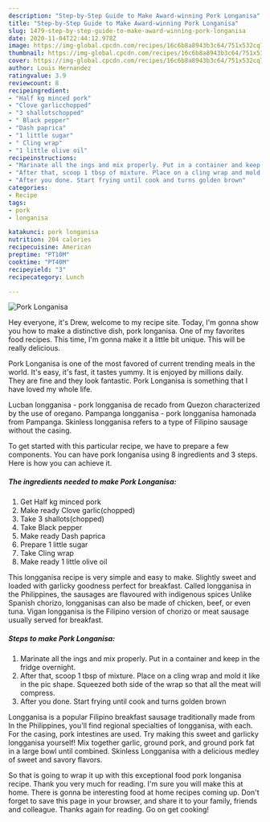 ```yaml
---
description: "Step-by-Step Guide to Make Award-winning Pork Longanisa"
title: "Step-by-Step Guide to Make Award-winning Pork Longanisa"
slug: 1479-step-by-step-guide-to-make-award-winning-pork-longanisa
date: 2020-11-04T22:44:12.978Z
image: https://img-global.cpcdn.com/recipes/16c6b8a8943b3c64/751x532cq70/pork-longanisa-recipe-main-photo.jpg
thumbnail: https://img-global.cpcdn.com/recipes/16c6b8a8943b3c64/751x532cq70/pork-longanisa-recipe-main-photo.jpg
cover: https://img-global.cpcdn.com/recipes/16c6b8a8943b3c64/751x532cq70/pork-longanisa-recipe-main-photo.jpg
author: Louis Hernandez
ratingvalue: 3.9
reviewcount: 8
recipeingredient:
- "Half kg minced pork"
- "Clove garlicchopped"
- "3 shallotschopped"
- " Black pepper"
- "Dash paprica"
- "1 little sugar"
- " Cling wrap"
- "1 little olive oil"
recipeinstructions:
- "Marinate all the ings and mix properly. Put in a container and keep in the fridge overnight."
- "After that, scoop 1 tbsp of mixture. Place on a cling wrap and mold it like in the pic shape. Squeezed both side of the wrap so that all the meat will compress."
- "After you done. Start frying until cook and turns golden brown"
categories:
- Recipe
tags:
- pork
- longanisa

katakunci: pork longanisa 
nutrition: 204 calories
recipecuisine: American
preptime: "PT10M"
cooktime: "PT40M"
recipeyield: "3"
recipecategory: Lunch

---
```



![Pork Longanisa](https://img-global.cpcdn.com/recipes/16c6b8a8943b3c64/751x532cq70/pork-longanisa-recipe-main-photo.jpg)

Hey everyone, it's Drew, welcome to my recipe site. Today, I'm gonna show you how to make a distinctive dish, pork longanisa. One of my favorites food recipes. This time, I'm gonna make it a little bit unique. This will be really delicious.

Pork Longanisa is one of the most favored of current trending meals in the world. It's easy, it's fast, it tastes yummy. It is enjoyed by millions daily. They are fine and they look fantastic. Pork Longanisa is something that I have loved my whole life.

Lucban longganisa - pork longganisa de recado from Quezon characterized by the use of oregano. Pampanga longganisa - pork longganisa hamonada from Pampanga. Skinless longganisa refers to a type of Filipino sausage without the casing.


To get started with this particular recipe, we have to prepare a few components. You can have pork longanisa using 8 ingredients and 3 steps. Here is how you can achieve it.

<!--inarticleads1-->

##### The ingredients needed to make Pork Longanisa:

1. Get Half kg minced pork
1. Make ready Clove garlic(chopped)
1. Take 3 shallots(chopped)
1. Take  Black pepper
1. Make ready Dash paprica
1. Prepare 1 little sugar
1. Take  Cling wrap
1. Make ready 1 little olive oil


This longganisa recipe is very simple and easy to make. Slightly sweet and loaded with garlicky goodness perfect for breakfast. Called longganisa in the Philippines, the sausages are flavoured with indigenous spices Unlike Spanish chorizo, longganisas can also be made of chicken, beef, or even tuna. Vigan longganisa is the Filipino version of chorizo or meat sausage usually served for breakfast. 

<!--inarticleads2-->

##### Steps to make Pork Longanisa:

1. Marinate all the ings and mix properly. Put in a container and keep in the fridge overnight.
1. After that, scoop 1 tbsp of mixture. Place on a cling wrap and mold it like in the pic shape. Squeezed both side of the wrap so that all the meat will compress.
1. After you done. Start frying until cook and turns golden brown


Longganisa is a popular Filipino breakfast sausage traditionally made from In the Philippines, you&#39;ll find regional specialties of longganisa, with each. For the casing, pork intestines are used. Try making this sweet and garlicky longganisa yourself! Mix together garlic, ground pork, and ground pork fat in a large bowl until combined. Skinless Longganisa with a delicious medley of sweet and savory flavors. 

So that is going to wrap it up with this exceptional food pork longanisa recipe. Thank you very much for reading. I'm sure you will make this at home. There is gonna be interesting food at home recipes coming up. Don't forget to save this page in your browser, and share it to your family, friends and colleague. Thanks again for reading. Go on get cooking!
